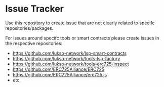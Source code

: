 # Issue Tracker

Use this repository to create issue that are not clearly related to specifc repositories/packages.

For issues around specifc tools or smart contracts please create issues in the respective repositories:

- https://github.com/lukso-network/lsp-smart-contracts
- https://github.com/lukso-network/tools-lsp-factory
- https://github.com/lukso-network/tools-erc725-inspect
- https://github.com/ERC725Alliance/ERC725
- https://github.com/ERC725Alliance/erc725.js
- etc.
